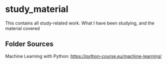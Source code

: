 # study_material
This contains all study-related work. What I have been studying, and the material covered


## Folder Sources
Machine Learning with Python: https://python-course.eu/machine-learning/
